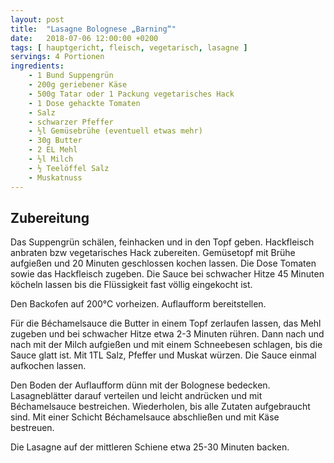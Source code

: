 ```yaml
---
layout: post
title:  "Lasagne Bolognese „Barning“"
date:   2018-07-06 12:00:00 +0200
tags: [ hauptgericht, fleisch, vegetarisch, lasagne ]
servings: 4 Portionen
ingredients:
    - 1 Bund Suppengrün
    - 200g geriebener Käse
    - 500g Tatar oder 1 Packung vegetarisches Hack
    - 1 Dose gehackte Tomaten
    - Salz
    - schwarzer Pfeffer
    - ½l Gemüsebrühe (eventuell etwas mehr)
    - 30g Butter
    - 2 EL Mehl
    - ½l Milch
    - ½ Teelöffel Salz
    - Muskatnuss
---
```


## Zubereitung

Das Suppengrün schälen, feinhacken und in den Topf geben. Hackfleisch anbraten bzw vegetarisches Hack zubereiten. Gemüsetopf mit Brühe aufgießen und 20 Minuten geschlossen kochen lassen. Die Dose Tomaten sowie das Hackfleisch zugeben. Die Sauce bei schwacher Hitze 45 Minuten köcheln lassen bis die Flüssigkeit fast völlig eingekocht ist.

Den Backofen auf 200°C vorheizen. Auflaufform bereitstellen.

Für die Béchamelsauce die Butter in einem Topf zerlaufen lassen, das Mehl zugeben und bei schwacher Hitze etwa 2-3 Minuten rühren. Dann nach und nach mit der Milch aufgießen und mit einem Schneebesen schlagen, bis die Sauce glatt ist. Mit 1TL Salz, Pfeffer und Muskat würzen. Die Sauce einmal aufkochen lassen.

Den Boden der Auflaufform dünn mit der Bolognese bedecken. Lasagneblätter darauf verteilen und leicht andrücken und mit Béchamelsauce bestreichen. Wiederholen, bis alle Zutaten aufgebraucht sind. Mit einer Schicht Béchamelsauce abschließen und mit Käse bestreuen.

Die Lasagne auf der mittleren Schiene etwa 25-30 Minuten backen.
